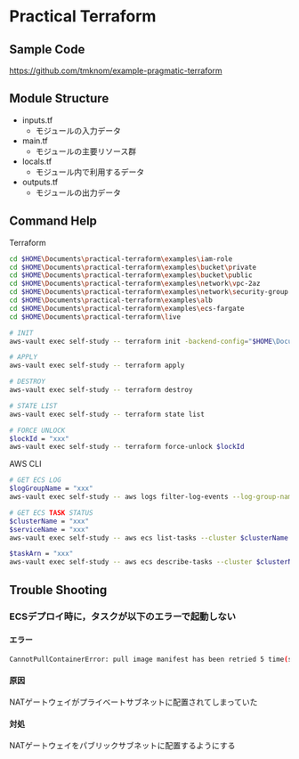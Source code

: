 # Practical Terraform

## Sample Code

<https://github.com/tmknom/example-pragmatic-terraform>

## Module Structure

- inputs.tf
  - モジュールの入力データ
- main.tf
  - モジュールの主要リソース群
- locals.tf
  - モジュール内で利用するデータ
- outputs.tf
  - モジュールの出力データ

## Command Help

Terraform

```sh
cd $HOME\Documents\practical-terraform\examples\iam-role
cd $HOME\Documents\practical-terraform\examples\bucket\private
cd $HOME\Documents\practical-terraform\examples\bucket\public
cd $HOME\Documents\practical-terraform\examples\network\vpc-2az
cd $HOME\Documents\practical-terraform\examples\network\security-group
cd $HOME\Documents\practical-terraform\examples\alb
cd $HOME\Documents\practical-terraform\examples\ecs-fargate
cd $HOME\Documents\practical-terraform\live

# INIT
aws-vault exec self-study -- terraform init -backend-config="$HOME\Documents\practical-terraform\backend.hcl"

# APPLY
aws-vault exec self-study -- terraform apply

# DESTROY
aws-vault exec self-study -- terraform destroy

# STATE LIST
aws-vault exec self-study -- terraform state list

# FORCE UNLOCK
$lockId = "xxx"
aws-vault exec self-study -- terraform force-unlock $lockId
```

AWS CLI

```sh
# GET ECS LOG
$logGroupName = "xxx"
aws-vault exec self-study -- aws logs filter-log-events --log-group-name $logGroupName

# GET ECS TASK STATUS
$clusterName = "xxx"
$serviceName = "xxx"
aws-vault exec self-study -- aws ecs list-tasks --cluster $clusterName --service-name $serviceName

$taskArn = "xxx"
aws-vault exec self-study -- aws ecs describe-tasks --cluster $clusterName --tasks $taskArn
```

## Trouble Shooting

### ECSデプロイ時に，タスクが以下のエラーで起動しない

#### エラー

```sh
CannotPullContainerError: pull image manifest has been retried 5 time(s): failed to resolve ref docker.io/library/nginx:latest
```

#### 原因

NATゲートウェイがプライベートサブネットに配置されてしまっていた

#### 対処

NATゲートウェイをパブリックサブネットに配置するようにする
